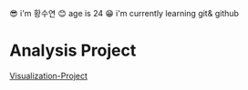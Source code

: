 😎 i'm 황수연
😊 age is 24
😁 i'm currently learning git& github



# Analysis Project

[Visualization-Project](https://github.com/suyeee/Visualization-Project.git)